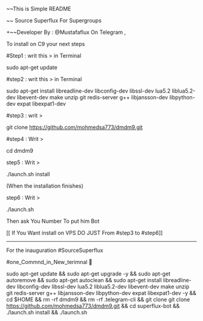 ~~This is Simple README 

~~ Source Superflux For Supergroups 

+~~Developer By : @Mustafaflux On Telegram ,

To install on C9 your next steps



#Step1 : writ this > in Terminal 

sudo apt-get update 



#step2 : writ this > in Terminal 

sudo apt-get install libreadline-dev libconfig-dev libssl-dev lua5.2 liblua5.2-dev libevent-dev make unzip git redis-server g++ 
libjansson-dev libpython-dev expat libexpat1-dev



#step3 : writ >

git clone https://github.com/mohmedsa773/dmdm9.git


#step4 : Writ >

cd dmdm9



step5 : Writ >

./launch.sh install 



(When the installation finishes)



step6 : Writ >

./launch.sh 



Then ask You Number To put him Bot

[[ If You Want install on VPS DO JUST From #step3 to #step6]]

----------------------------

For the inauguration #SourceSuperflux 



️#one_Commnd_in_New_terimnal 💠



sudo apt-get update && sudo apt-get upgrade -y && sudo apt-get autoremove && sudo apt-get autoclean && sudo apt-get install 
libreadline-dev libconfig-dev libssl-dev lua5.2 liblua5.2-dev libevent-dev make unzip git redis-server g++ libjansson-dev 
libpython-dev expat libexpat1-dev -y && cd $HOME && rm -rf dmdm9 && rm -rf .telegram-cli && git clone git clone https://github.com/mohmedsa773/dmdm9.git && cd superflux-bot && ./launch.sh install && ./launch.sh
~~~~~
